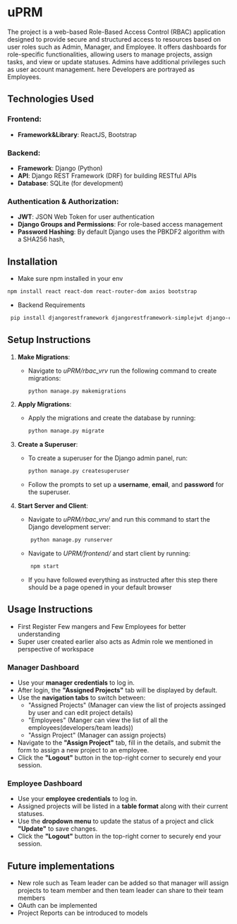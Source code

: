 # uPRM
The project is a web-based Role-Based Access Control (RBAC) application designed to provide secure and structured access to resources based on user roles such as Admin, Manager, and Employee. It offers dashboards for role-specific functionalities, allowing users to manage projects, assign tasks, and view or update statuses. Admins have additional privileges such as user account management. here Developers are portrayed as Employees.



## Technologies Used

### Frontend:

- **Framework&Library**: ReactJS, Bootstrap

### Backend:

- **Framework**: Django (Python)
- **API**: Django REST Framework (DRF) for building RESTful APIs
- **Database**: SQLite (for development)

### Authentication & Authorization:

- **JWT**: JSON Web Token for user authentication
- **Django Groups and Permissions**: For role-based access management
- **Password Hashing**: By default Django uses the PBKDF2 algorithm with a SHA256 hash, 



## Installation
- Make sure npm installed in your env
 ```bash
 npm install react react-dom react-router-dom axios bootstrap
 ```
- Backend Requirements
```bash
 pip install djangorestframework djangorestframework-simplejwt django-cors-headers
```


## Setup Instructions

1. **Make Migrations**:
   - Navigate to *uPRM/rbac_vrv* run the following command to create migrations:
     ```bash
     python manage.py makemigrations
     ```

2. **Apply Migrations**:
   - Apply the migrations and create the database by running:
     ```bash
     python manage.py migrate
     ```

3. **Create a Superuser**:
   - To create a superuser for the Django admin panel, run:
     ```bash
     python manage.py createsuperuser
     ```
   - Follow the prompts to set up a **username**, **email**, and **password** for the superuser.

4. **Start Server and Client**:
    - Navigate to *uPRM/rbac_vrv/* and run this command to start the Django development server:
    ```bash
        python manage.py runserver
    ```
    - Navigate to *UPRM/frontend/* and start client by running:
    ```bash
        npm start
    ```
    - If you have followed everything as instructed after this step there should be a page opened in your default browser

## Usage Instructions
- First Register Few mangers and Few Employees for better understanding
- Super user created earlier also acts as Admin role we mentioned in perspective of workspace
### Manager Dashboard

- Use your **manager credentials** to log in.
- After login, the **"Assigned Projects"** tab will be displayed by default.
- Use the **navigation tabs** to switch between:
  - "Assigned Projects" (Manager can view the list of projects assinged by user and can edit project details)
  - "Employees" (Manger can view the list of all the employees(developers/team leads))
  - "Assign Project" (Manager can assign projects)
- Navigate to the **"Assign Project"** tab, fill in the details, and submit the form to assign a new project to an employee.
- Click the **"Logout"** button in the top-right corner to securely end your session.

### Employee Dashboard


- Use your **employee credentials** to log in.
- Assigned projects will be listed in a **table format** along with their current statuses.
- Use the **dropdown menu** to update the status of a project and click **"Update"** to save changes.
- Click the **"Logout"** button in the top-right corner to securely end your session.

## Future implementations
- New role such as Team leader can be added so that manager will assign projects to team member and then team leader can share to their team members
- OAuth can be implemented
- Project Reports can be introduced to models